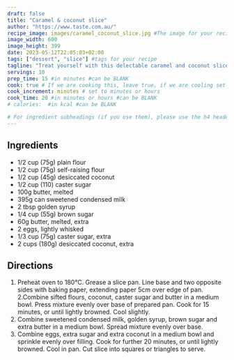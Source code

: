 ```yaml
---
draft: false
title: "Caramel & coconut slice"
author: "https://www.taste.com.au/"
recipe_image: images/caramel_coconut_slice.jpg #The image for your recipe
image_width: 600
image_height: 399
date: 2023-05-12T22:05:03+02:00
tags: ["dessert", "slice"] #tags for your recipe
tagline: "Treat yourself with this delectable caramel and coconut slice recipe."
servings: 10
prep_time: 15 #in minutes #can be BLANK
cook: true # If we are cooking this, leave true, if we are cooling set to false
cook_increment: minutes # set to minutes or hours
cook_time: 20 #in minutes or hours #can be BLANK
# calories:  #in kcal #can be BLANK

# For ingredient subheadings (if you use them), please use the h4 header.  For print view I have those elements targeted
---
```



## Ingredients

- 1/2 cup (75g) plain flour
- 1/2 cup (75g) self-raising flour
- 1/2 cup (45g) desiccated coconut
- 1/2 cup (110) caster sugar
- 100g butter, melted
- 395g can sweetened condensed milk
- 2 tbsp golden syrup
- 1/4 cup (55g) brown sugar
- 60g butter, melted, extra
- 2 eggs, lightly whisked
- 1/3 cup (75g) caster sugar, extra
- 2 cups (180g) desiccated coconut, extra

## Directions

1. Preheat oven to 180°C. Grease a slice pan. Line base and two opposite sides with baking paper, extending paper 5cm over edge of pan.
2.Combine sifted flours, coconut, caster sugar and butter in a medium bowl. Press mixture evenly over base of prepared pan. Cook for 15 minutes, or until lightly browned. Cool slightly.
3. Combine sweetened condensed milk, golden syrup, brown sugar and extra butter in a medium bowl. Spread mixture evenly over base.
4. Combine eggs, extra sugar and extra coconut in a medium bowl and sprinkle evenly over filling. Cook for further 20 minutes, or until lightly browned. Cool in pan. Cut slice into squares or triangles to serve.

